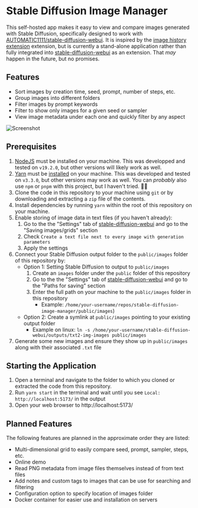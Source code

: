 # Stable Diffusion Image Manager

This self-hosted app makes it easy to view and compare images generated with Stable Diffusion, specifically designed to work with [AUTOMATIC1111/stable-diffusion-webui](https://github.com/AUTOMATIC1111/stable-diffusion-webui). It is inspired by the [image history extension](https://github.com/yfszzx/stable-diffusion-webui-images-browser) extension, but is currently a stand-alone application rather than fully integrated into [stable-diffusion-webui](https://github.com/AUTOMATIC1111/stable-diffusion-webui) as an extension. That _may_ happen in the future, but no promises.

## Features

* Sort images by creation time, seed, prompt, number of steps, etc.
* Group images into different folders
* Filter images by prompt keywords
* Filter to show only images for a given seed or sampler
* View image metadata under each one and quickly filter by any aspect

![Screenshot](./screenshot.png)

## Prerequisites

1. [NodeJS](https://nodejs.org/) must be installed on your machine. This was
developped and tested on `v19.2.0`, but other versions will likely work as well.
2. [Yarn](https://yarnpkg.com/) must be [installed](https://yarnpkg.com/getting-started/install)
on your machine. This was developed and tested on `v3.3.0`, but other versions
may work as well. You can _probably_ also use `npm` or `pnpm` with this project, but I haven't tried. 🤷‍♀️
3. Clone the code in this repository to your machine using `git` or by
downloading and extracting a `zip` file of the contents.
4. Install dependencies by running `yarn` within the root of this repository on your machine.
5. Enable storing of image data in text files (if you haven't already):
    1. Go to the the "Settings" tab of [stable-diffusion-webui](https://github.com/AUTOMATIC1111/stable-diffusion-webui) and go to the "Saving images/grids" section
    2. Check `Create a text file next to every image with generation parameters`
    3. Apply the settings
6. Connect your Stable Diffusion output folder to the `public/images` folder of this repository by:
    * Option 1: Setting Stable Diffusion to output to `public/images`
        1. Create an `images` folder under the `public` folder of this repository
        1. Go to the the "Settings" tab of [stable-diffusion-webui](https://github.com/AUTOMATIC1111/stable-diffusion-webui) and go to the "Paths for saving" section
        2. Enter the full path on your machine to the `public/images` folder in this repository
            * Example: `/home/your-username/repos/stable-diffusion-image-manager/public/images`)
    * Option 2: Create a symlink at `public/images` pointing to your existing output folder
        * Example on linux: `ln -s /home/your-username/stable-diffusion-webui/outputs/txt2-img-images public/images`
7. Generate some new images and ensure they show up in `public/images` along with their associated `.txt` file

## Starting the Application

1. Open a terminal and navigate to the folder to which you cloned or extracted
the code from this repository.
2. Run `yarn start` in the terminal and wait until you see `Local: http://localhost:5173/` in the output
3. Open your web browser to http://localhost:5173/

## Planned Features

The following features are planned in the approximate order they are listed:

* Multi-dimensional grid to easily compare seed, prompt, sampler, steps, etc.
* Online demo
* Read PNG metadata from image files themselves instead of from text files
* Add notes and custom tags to images that can be use for searching and filtering
* Configuration option to specify location of images folder
* Docker container for easier use and installation on servers

